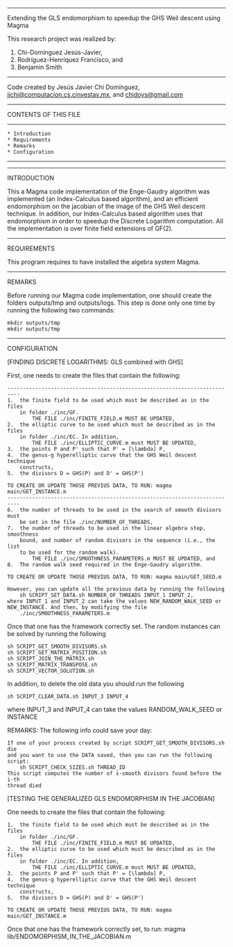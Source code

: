 -------------------------------------------------------------------------------

Extending the GLS endomorphism to speedup the GHS Weil descent using Magma


This research project was realized by:

1. Chi-Domínguez Jesús-Javier,
2. Rodríguez-Henríquez Francisco, and 
3. Benjamin Smith

-------------------------------------------------------------------------------

Code created by Jesús Javier Chi Domínguez, <jjchi@computacion.cs.cinvestav.mx>,
											and <chidoys@gmail.com>

-------------------------------------------------------------------------------


CONTENTS OF THIS FILE

---------------------

	* Introduction
	* Requirements
	* Remarks
	* Configuration
 
---------------------


-------------------------------------------------------------------------------

INTRODUCTION

This a Magma code implementation of the Enge-Gaudry algorithm was implemented 
(an Index-Calculus based algorithm), and an efficient endomorphism on the 
jacobian of the image of the GHS Weil descent technique. In addition, our 
Index-Calculus based algorithm uses that endomorphism in order to speedup the 
Discrete Logarithm computation. All the implementation is over finite field 
extensions of GF(2). 



-------------------------------------------------------------------------------

REQUIREMENTS

This program requires to have installed the algebra system Magma.



-------------------------------------------------------------------------------

REMARKS

Before running our Magma code implementation, one should create the folders 
outputs/tmp and outputs/logs. This step is done only one time by running the 
following two commands:

	mkdir outputs/tmp
	mkdir outputs/tmp



-------------------------------------------------------------------------------

CONFIGURATION

[FINDING DISCRETE LOGARITHMS: GLS combined with GHS]

First, one needs to create the files that contain the following:

	--------------------------------------------------------------------------
	1.	the finite field to be used which must be described as in the files 
		in folder ./inc/GF.
			THE FILE ./inc/FINITE_FIELD.m MUST BE UPDATED,
	2.	the elliptic curve to be used which must be described as in the files 
		in folder ./inc/EC. In addition, 
			THE FILE ./inc/ELLIPTIC_CURVE.m must MUST BE UPDATED,
	3.	the points P and P' such that P' = [\lambda] P,
	4.	the genus-g hyperelliptic curve that the GHS Weil descent technique 
		constructs,
	5.	the divisors D = GHS(P) and D' = GHS(P')

	TO CREATE OR UPDATE THOSE PREVIUS DATA, TO RUN: magma main/GET_INSTANCE.m
	--------------------------------------------------------------------------
	6.	the number of threads to be used in the search of smooth divisors must 
		be set in the file ./inc/NUMBER_OF_THREADS,
	7.	the number of threads to be used in the linear algebra step, smoothness 
		bound, and number of random divisors in the sequence (i.e., the list 
		to be used for the random walk).
			THE FILE ./inc/SMOOTHNESS_PARAMETERS.m MUST BE UPDATED, and
	8.	The random walk seed required in the Enge-Gaudry algorithm.
	
	TO CREATE OR UPDATE THOSE PREVIUS DATA, TO RUN:	magma main/GET_SEED.m

	However, you can update all the previous data by running the following
		sh SCRIPT_SET_DATA.sh NUMBER_OF_THREADS INPUT_1 INPUT_2,
	where INPUT_1 and INPUT_2 can take the values NEW_RANDOM_WALK_SEED or 
	NEW_INSTANCE. And then, by modifying the file 
		./inc/SMOOTHNESS_PARAMETERS.m
	
Once that one has the framework correctly set. The random instances can be solved 
by running the following
	
	sh SCRIPT_GET_SMOOTH_DIVISORS.sh
	sh SCRIPT_GET_MATRIX_POSITION.sh
	sh SCRIPT_JOIN_THE_MATRIX.sh
	sh SCRIPT_MATRIX_TRANSPOSE.sh
	sh SCRIPT_VECTOR_SOLUTION.sh
		
In addition, to delete the old data you should run the following

	sh SCRIPT_CLEAR_DATA.sh INPUT_3 INPUT_4
		
where INPUT_3 and INPUT_4 can take the values RANDOM_WALK_SEED or INSTANCE


REMARKS: The following info could save your day:
	
	If one of your process created by script SCRIPT_GET_SMOOTH_DIVISORS.sh die
	and you want to use the DATA saved, then you can run the following script:
		sh SCRIPT_CHECK_SIZES.sh THREAD_ID
	This script computes the number of s-smooth divisors found before the i-th
	thread died


[TESTING THE GENERALIZED GLS ENDOMORPHISM IN THE JACOBIAN]


One needs to create the files that contain the following:	

	1.	the finite field to be used which must be described as in the files 
		in folder ./inc/GF.
			THE FILE ./inc/FINITE_FIELD.m MUST BE UPDATED,
	2.	the elliptic curve to be used which must be described as in the files 
		in folder ./inc/EC. In addition, 
			THE FILE ./inc/ELLIPTIC_CURVE.m must MUST BE UPDATED,
	3.	the points P and P' such that P' = [\lambda] P,
	4.	the genus-g hyperelliptic curve that the GHS Weil descent technique 
		constructs,
	5.	the divisors D = GHS(P) and D' = GHS(P')

	TO CREATE OR UPDATE THOSE PREVIUS DATA, TO RUN: magma main/GET_INSTANCE.m
	
Once that one has the framework correctly set, to run:
	magma lib/ENDOMORPHISM_IN_THE_JACOBIAN.m
